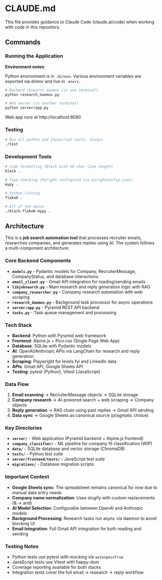 # CLAUDE.md

This file provides guidance to Claude Code (claude.ai/code) when working with code in this repository.

## Commands

### Running the Application

**Environment notes:**

Python environment is in `.direnv`.
Various environment variables are exported via direnv
and live in `.envrc`.

```bash
# Backend research daemon (in one terminal)
python research_daemon.py

# Web server (in another terminal)  
python server/app.py
```
Web app runs at http://localhost:8080

### Testing
```bash
# Run all python and javascript tests, always.
./test
```

### Development Tools
```bash
# Code formatting (Black with 90 char line length)
black .

# Type checking (Pyright configured via pyrightconfig.json)
mypy .

# Python linting
flake8 .

# All of the above
./black-flake8-mypy .
```

## Architecture

This is a **job search automation tool** that processes recruiter emails, researches companies, and generates replies using AI. The system follows a multi-component architecture:

### Core Backend Components
- **`models.py`** - Pydantic models for Company, RecruiterMessage, CompanyStatus, and database interactions
- **`email_client.py`** - Gmail API integration for reading/sending emails
- **`libjobsearch.py`** - Main research and reply generation logic with RAG
- **`company_researcher.py`** - Company research automation with web scraping
- **`research_daemon.py`** - Background task processor for async operations
- **`server/app.py`** - Pyramid REST API backend
- **`tasks.py`** - Task queue management and processing

### Tech Stack
- **Backend**: Python with Pyramid web framework
- **Frontend**: Alpine.js + Pico.css (Single Page Web App)
- **Database**: SQLite with Pydantic models
- **AI**: OpenAI/Anthropic APIs via LangChain for research and reply generation  
- **Scraping**: Playwright for levels.fyi and LinkedIn data
- **APIs**: Gmail API, Google Sheets API
- **Testing**: pytest (Python), Vitest (JavaScript)

### Data Flow
1. **Email scanning** → RecruiterMessage objects → SQLite storage
2. **Company research** → AI-powered search + web scraping → Company objects
3. **Reply generation** → RAG chain using past replies → Gmail API sending
4. **Data sync** → Google Sheets as canonical source (pragmatic choice)

### Key Directories
- **`server/`** - Web application (Pyramid backend + Alpine.js frontend)
- **`company_classifier/`** - ML pipeline for company fit classification (WIP)
- **`data/`** - SQLite database and vector storage (ChromaDB)
- **`tests/`** - Python test suite 
- **`server/frontend/tests/`** - JavaScript test suite
- **`migrations/`** - Database migration scripts

### Important Context
- **Google Sheets sync**: The spreadsheet remains canonical for now due to manual data entry needs
- **Company name normalization**: Uses slugify with custom replacements (& → and)
- **AI Model Selection**: Configurable between OpenAI and Anthropic models
- **Background Processing**: Research tasks run async via daemon to avoid blocking UI
- **Email Integration**: Full Gmail API integration for both reading and sending

### Testing Notes
- Python tests use pytest with mocking via `autospec=True`
- JavaScript tests use Vitest with happy-dom
- Coverage reporting available for both stacks
- Integration tests cover the full email → research → reply workflow
